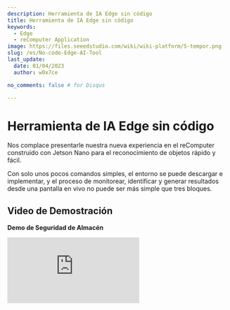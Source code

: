 ```yaml
---
description: Herramienta de IA Edge sin código
title: Herramienta de IA Edge sin código
keywords:
  - Edge
  - reComputer Application
image: https://files.seeedstudio.com/wiki/wiki-platform/S-tempor.png
slug: /es/No-code-Edge-AI-Tool
last_update:
  date: 01/04/2023
  author: w0x7ce

no_comments: false # for Disqus

---
```


# Herramienta de IA Edge sin código

Nos complace presentarle nuestra nueva experiencia en el reComputer construido con Jetson Nano para el reconocimiento de objetos rápido y fácil.

Con solo unos pocos comandos simples, el entorno se puede descargar e implementar, y el proceso de monitorear, identificar y generar resultados desde una pantalla en vivo no puede ser más simple que tres bloques.

## Video de Demostración

**Demo de Seguridad de Almacén**

<iframe width={560} height={315} src="https://www.youtube.com/embed/QI_3g5kkh0I" title="YouTube video player" frameBorder={0} allow="accelerometer; autoplay; clipboard-write; encrypted-media; gyroscope; picture-in-picture" allowFullScreen />

**Demo de Guardias de Granja**

<iframe width={560} height={315} src="https://www.youtube.com/embed/Jt66IG4E6uM" title="YouTube video player" frameBorder={0} allow="accelerometer; autoplay; clipboard-write; encrypted-media; gyroscope; picture-in-picture" allowFullScreen />

## Preparación Preliminar

En este ejemplo, repasaremos cómo descargar e instalar lo que necesitamos bajo un sistema NVIDIA Jetson nuevo, luego abrir la Herramienta de IA Edge y realizar detección de objetos con una cámara en vivo. A continuación se muestra una descripción general de los pasos.

<div align="center"><img width={700} src="https://files.seeedstudio.com/wiki/node-red/step.png" /></div>

1. Descargar e implementar
2. Colocar bloques
3. Mostrar resultados

### Requisitos de Hardware

Antes de comenzar, necesitará tener el siguiente hardware listo.

<table>
  <thead>
    <tr>
      <th>Imagen del Hardware</th>
      <th>Nombre del Hardware</th>
    </tr>
  </thead>
  <tbody>
    <tr>
      <td><img src="https://files.seeedstudio.com/wiki/node-red/reComputer-Jetson-Nano.jpg" width={210} /></td>
      <td><a href="https://www.seeedstudio.com/Jetson-10-1-A0-p-5336.html">reComputer J1010 con módulo Jetson Nano</a><br />o <br /><a href="https://www.seeedstudio.com/Jetson-10-1-H0-p-5335.html">reComputer J1020 con módulo Jetson Nano</a></td>
    </tr>
    <tr>
      <td><img src="https://files.seeedstudio.com/wiki/node-red/3.png" width={210} /></td>
      <td>Logitech C270 HD Webcam<br />o<br /><a href="https://developer.nvidia.com/embedded/jetson-partner-supported-cameras?t1_camera-interface=USB&t1_max-resolution=4K&t1_supported-jetson-products=Nano" target="_blank" rel="noopener noreferrer">otra Cámara USB V4L2 compatible con Jetson</a></td>
    </tr>
  </tbody>
</table>

!!!Attention
    Este ejemplo solo funcionará en el reComputer construido con Jetson Nano. Tenga en cuenta que el reComputer construido con Jetson Xavier NX no es compatible para funcionar en este momento, pero será compatible en el futuro.

### Requisitos de Software

Antes de comenzar, asegúrese de que su dispositivo esté flasheado con [JetPack 4.6.1](https://developer.nvidia.com/embedded/jetpack-sdk-461). Si desea volver a flashear la eMMC del Jetson Nano con JetPack 4.6.1, consulte [aquí](https://docs.nvidia.com/sdk-manager/install-with-sdkm-jetson/index.html).

Puede verificar la versión de JetPack instalada escribiendo lo siguiente en la terminal:

```sh
cat /etc/nv_tegra_release
```

Y la salida debería verse así

<div align="center"><img width={1000} src="https://files.seeedstudio.com/wiki/node-red/check-jp-version.png" /></div>

**Nota:** R32.7.1 corresponde a JetPack 4.6.1

## Primeros Pasos

Una vez que el hardware y software estén listos como se describe arriba, pasemos a la experiencia de la Herramienta de IA Edge. En este ejemplo, por favor conecta tu pantalla, ratón o teclado según sea necesario, también puedes controlar tu NVIDIA Jetson remotamente vía SSH o VNC.

### Paso 1. Descargar e implementar

Abre una ventana de línea de comandos en NVIDIA Jetson e ingresa el siguiente comando para descargar los archivos requeridos a Jetson.

```sh
git clone https://github.com/Seeed-Studio/node-red-contrib-ml.git
```

Una vez que se complete la descarga, ejecuta el siguiente comando para iniciar el docker requerido.

```sh
cd node-red-contrib-ml
sudo ./docker-ubuntu.sh
```

Todo el proceso de instalación e inicio tomará aproximadamente de 7 a 9 minutos.

### Paso 2. Colocar bloques

Una vez que la instalación esté completa, usa el navegador Google Chrome que viene con tu sistema NVIDIA Jetson para ingresar la siguiente URL y acceder a la interfaz de operación.

```
127.0.0.1:1880
```

También puedes introducir la dirección IP más el número de puerto (1880) en la barra de direcciones para acceder a la página de acción.

<div align="center"><img width={800} src="https://files.seeedstudio.com/wiki/node-red/6.png" /></div>

Podemos ver la distribución de las operaciones de Edge AI Tool en el diagrama a continuación.

<div align="center"><img width={800} src="https://files.seeedstudio.com/wiki/node-red/8.png" /></div>

- **Área de Bloques:** Esta área alberga una serie de bloques que pueden ser manipulados por el usuario.

- **Área de Programación:** Esta área es el Área de Programación del usuario. El usuario puede arrastrar y soltar bloques desde el Área de Bloques al Área de Programación para completar el programa.

- **Área de Configuración:** En el extremo derecho está el Área de Configuración. Aquí podemos ver el flujo del Área de Programación y podemos completar algunas configuraciones necesarias o configurar operaciones en bloques, etc. en esta área.

En el Área de Bloques, hay una sección llamada **seeed recomputer** donde nos enfocaremos en el uso de estos tres bloques.

<div align="center"><img width={400} src="https://files.seeedstudio.com/wiki/node-red/7.png" /></div>

- **video input:** Este bloque se utiliza para obtener el flujo de video desde la entrada de la cámara. Este bloque puede configurarse para seleccionar una webcam o una cámara USB V4L2 local, etc.

- **detection:** Este bloque se utiliza para seleccionar el modelo a ser reconocido. El flujo de video de entrada será reconocido usando el modelo que hayas seleccionado. Por el momento, solo se puede usar el **conjunto de datos COCO** bajo esta versión.

- **video view:** Este bloque se utiliza para mostrar el flujo de video procesado en la pantalla.

A continuación podemos echar un vistazo a la composición de los bloques. Tomemos como ejemplo el bloque **video input**.

<div align="center"><img width={300} src="https://files.seeedstudio.com/wiki/node-red/12.png" /></div>

A la izquierda de este bloque hay un área cuadrada azul. Cuando esta área está oculta, significa que la entrada de flujo de video está desactivada.

<div align="center"><img width={300} src="https://files.seeedstudio.com/wiki/node-red/11.png" /></div>

Cuando esta área se muestra, significa que la entrada de flujo de video está activada.

<div align="center"><img width={300} src="https://files.seeedstudio.com/wiki/node-red/13.png" /></div>

De manera similar, el bloque video view tiene un bloque cuadrado como este en el lado derecho. Ocultar desactiva la visualización de la salida del flujo de video, lo contrario es verdadero.

<div align="center"><img width={300} src="https://files.seeedstudio.com/wiki/node-red/14.png" /></div>

Si hay un punto azul en la parte superior derecha del bloque, esto es un recordatorio de que el bloque ha sido editado, pero no desplegado. Por cierto, todo el proyecto se ejecuta y necesita ser programado con bloques y desplegado antes de que se muestren los resultados.

<div align="center"><img width={300} src="https://files.seeedstudio.com/wiki/node-red/15.png" /></div>

El cuadrado gris a la derecha del bloque es donde se conectan los bloques. Haz clic izquierdo aquí y arrástralo al siguiente bloque a la izquierda de la conexión, entonces puedes conectar los dos bloques para formar un flujo de programa.

<div align="center"><img width={400} src="https://files.seeedstudio.com/wiki/node-red/16.png" /></div>

Debe notarse que el flujo del programa se ejecuta de **izquierda a derecha** en este orden, y que la unión de la izquierda solo puede conectarse a la unión de la derecha.

Si no hay unión a la izquierda del bloque, debe usarse como el nodo de inicio del flujo del programa. Si el lado derecho del bloque no tiene conexiones, entonces debe usarse como el nodo final de todo el flujo del programa.

Un bloque con dos uniones, como **object detection**, significa que varios contenidos diferentes pueden ser enviados al bloque. Entonces es posible enviar tanto flujos de video como registros.

<div align="center"><img width={400} src="https://files.seeedstudio.com/wiki/node-red/17.png" /></div>

Los bloques también son muy fáciles y rápidos de usar. Puedes arrastrar el bloque que quieras usar manteniendo presionado el botón izquierdo del ratón y luego arrastrarlo al Área de Programación de la pantalla principal.

<div align="center"><img width={800} src="https://files.seeedstudio.com/wiki/node-red/9.png" /></div>

Basándose en la descripción anterior de los bloques, podemos diseñar un procedimiento de bloques simple como sigue.

<div align="center"><img width={800} src="https://files.seeedstudio.com/wiki/node-red/18.png" /></div>

El programa mostrado arriba es el que toma el flujo de video de entrada desde la cámara y luego usa detección de modelo para introducir el resultado de reconocer el objeto.

### Paso 3. Mostrar resultados

Una vez que los bloques han sido colocados, aún necesitamos hacer una configuración simple de los bloques antes de que puedan ser usados. Si quieres configurar un bloque en particular, puedes hacer doble clic en él y el cuadro de configuración correspondiente aparecerá en el lado derecho.

Comencemos configurando el bloque **video input**.

<div align="center"><img width={800} src="https://files.seeedstudio.com/wiki/node-red/19.png" /></div>

- **Device type:** Aquí puedes configurar el tipo de cámara que tienes, actualmente se soportan dos tipos de cámara, webcam y cámara local.

- **Video:** Selecciona tu cámara aquí. Si no hay cámara disponible aquí, por favor verifica dos veces que la cámara sea soportada o que esté conectada exitosamente.

- **URL:** Si has seleccionado una webcam, el campo Video se convertirá en una URL. Aquí por favor llena la fuente de entrada de la webcam.

<div align="center"><img width={800} src="https://files.seeedstudio.com/wiki/node-red/20.png" /></div>

- **Resolution:** Selecciona la resolución de tu cámara aquí. Seleccionar la resolución incorrecta puede resultar en un error de tiempo de ejecución.

Para el bloque **object detection**, las configuraciones son las siguientes.

<div align="center"><img width={800} src="https://files.seeedstudio.com/wiki/node-red/21.png" /></div>

- **Model name:** Aquí seleccionas el nombre del modelo para reconocimiento de objetos, actualmente solo se soporta el conjunto de datos COCO.

!!!Note
    COCO es un conjunto de datos de detección de objetos, segmentación y subtitulado a gran escala. COCO tiene varias características:
    - Segmentación de objetos
    - Reconocimiento en contexto
    - Segmentación de superpíxeles
    - 330K imágenes (>200K etiquetadas)
    - 1.5 millones de instancias de objetos
    - 80 categorías de objetos
    - 91 categorías de elementos
    - 5 subtítulos por imagen
    - 250,000 personas con puntos clave

    <div align="center"><img width={700} src="https://files.seeedstudio.com/wiki/node-red/22.png"/></div>

Una vez que hayas hecho esto, haz clic en el botón **deploy** en la esquina superior derecha de la interfaz y el flujo del programa comenzará a ejecutarse.

<div align="center"><img width={400} src="https://files.seeedstudio.com/wiki/node-red/23.png" /></div>

Si todo está bien, puedes ver que los objetos identificados por el flujo de video están rodeados por cajas y se les dan valores de confianza.

<div align="center"><img width={800} src="https://files.seeedstudio.com/wiki/node-red/24.png" /></div>

## Operación en Profundidad

Experimentamos el programa Edge AI Tool en su forma más simple en el capítulo anterior. En esta sección te llevaremos a través de más extensiones de Edge AI Tool.

<iframe width={560} height={315} src="https://www.youtube.com/embed/QI_3g5kkh0I" title="YouTube video player" frameBorder={0} allow="accelerometer; autoplay; clipboard-write; encrypted-media; gyroscope; picture-in-picture" allowFullScreen />

### Descarga de Bloques

Además de los bloques en la sección de bloques, podemos descargar tantos bloques como necesitemos para completar proyectos más complejos.

En el Área de Configuración a la derecha, hay un botón para más opciones, seleccionamos **Manage palette**.

<div align="center"><img width={400} src="https://files.seeedstudio.com/wiki/node-red/25.png" /></div>

En la página emergente, puedes ver los bloques instalados y seleccionar **Install** para descargar más bloques. Aquí, tomamos el ejemplo del bloque de buzón de correo.

<div align="center"><img width={800} src="https://files.seeedstudio.com/wiki/node-red/27.png" /></div>

Después de la instalación, los bloques recién instalados se pueden ver en la parte inferior de la sección de bloques.

<div align="center"><img width={800} src="https://files.seeedstudio.com/wiki/node-red/30.png" /></div>

### Importando proyectos de otros

Hay veces cuando quizás te gustaría compartir tus proyectos interesantes para que otros los experimenten. O tal vez es el proyecto de alguien más que te gustaría usar tú mismo, entonces puedes referirte a las siguientes formas.

En el Área de Configuración a la derecha, hay un botón para más opciones, seleccionamos **Import**.

<div align="center"><img width={400} src="https://files.seeedstudio.com/wiki/node-red/33.png" /></div>

A continuación podemos pegar el código que hemos compartido u obtenido en la ventana emergente.

<div align="center"><img width={800} src="https://files.seeedstudio.com/wiki/node-red/34.png" /></div>

En este ejemplo, compartiremos contigo un proyecto maravilloso que se enfoca en la capacidad de detectar, en tiempo real, si alguien ha entrado al ambiente a través de una cámara y enviar una notificación por correo electrónico si se detecta una persona.

```json
[
    {
        "id": "7963f97f362cdfc6",
        "type": "tab",
        "label": "warning email",
        "disabled": false,
        "info": "",
        "env": []
    },
    {
        "id": "41a8f267df4eb722",
        "type": "video input",
        "z": "7963f97f362cdfc6",
        "name": "",
        "deviceType": "rtsp",
        "rtsp": "",
        "local": "video0",
        "resolution": "2560",
        "frequency": "60",
        "senderr": true,
        "active": false,
        "x": 160,
        "y": 140,
        "wires": [
            [
                "c5fef75b0ab418c6"
            ]
        ]
    },
    {
        "id": "c5fef75b0ab418c6",
        "type": "detection",
        "z": "7963f97f362cdfc6",
        "name": "",
        "modelName": "coco_dataset",
        "showResult": true,
        "senderr": true,
        "x": 380,
        "y": 200,
        "wires": [
            [
                "40523cc8b61cfcc9"
            ],
            [
                "689c67f6610be9e2"
            ]
        ]
    },
    {
        "id": "40523cc8b61cfcc9",
        "type": "video view",
        "z": "7963f97f362cdfc6",
        "name": "",
        "width": 640,
        "data": "payload",
        "dataType": "msg",
        "thumbnail": false,
        "active": false,
        "pass": false,
        "outputs": 0,
        "x": 650,
        "y": 140,
        "wires": []
    },
    {
        "id": "689c67f6610be9e2",
        "type": "switch",
        "z": "7963f97f362cdfc6",
        "name": "person intrusion detected",
        "property": "payload.labels",
        "propertyType": "msg",
        "rules": [
            {
                "t": "eq",
                "v": "person",
                "vt": "str"
            }
        ],
        "checkall": "true",
        "repair": false,
        "outputs": 1,
        "x": 410,
        "y": 540,
        "wires": [
            [
                "40f6ca0fbb322dd5"
            ]
        ]
    },
    {
        "id": "40f6ca0fbb322dd5",
        "type": "e-mail",
        "z": "7963f97f362cdfc6",
        "server": "",
        "port": "465",
        "secure": true,
        "tls": true,
        "name": "",
        "dname": "warning email",
        "credentials": {
            "userid": "",
            "password": ""
        },
        "x": 720,
        "y": 620,
        "wires": []
    },
    {
        "id": "80a51065a9ee835e",
        "type": "ui_spacer",
        "z": "7963f97f362cdfc6",
        "name": "spacer",
        "group": "529bf2dedebe9911",
        "order": 2,
        "width": 12,
        "height": 1
    },
    {
        "id": "529bf2dedebe9911",
        "type": "ui_group",
        "name": "Default",
        "tab": "ad4ccf9922566f44",
        "order": 1,
        "disp": true,
        "width": 20,
        "collapse": false,
        "className": ""
    },
    {
        "id": "ad4ccf9922566f44",
        "type": "ui_tab",
        "name": "Home",
        "icon": "dashboard",
        "disabled": false,
        "hidden": false
    }
]
```

Tenga en cuenta que el código no es directamente utilizable, necesitará completar `"rtsp": "",` con la fuente de entrada de su cámara web. Complete `"server": "",` con la dirección de su servidor de correo electrónico y `"credentials": {
            "userid": "",
            "password": ""
        },` complete su nombre de usuario y contraseña.

Cuando todo esté listo, el programa de bloques funciona y le envía un correo electrónico cuando detecta actividad.

<div align="center"><img width={800} src="https://files.seeedstudio.com/wiki/node-red/36.png" /></div>

En este proyecto, se utilizan dos nuevos bloques, **switch** y **email**.

El bloque de construcción switch es donde siente que el programa va basándose en la información de juicio que establezca. Por ejemplo, en este programa he nombrado el bloque switch **person intrusion detected** y completé la propiedad **payload.labels**. **payload.labels** es el valor clave del bloque anterior **object detection**. Cuando el valor de la propiedad es igual a **person**, se ejecuta el bloque conectado después de switch.

<div align="center"><img width={800} src="https://files.seeedstudio.com/wiki/node-red/31.png" /></div>

El bloque email es un poco más fácil de configurar, solo necesita completar la dirección de correo electrónico y la dirección del servidor del que desea recibir mensajes, dependiendo del protocolo que soporte su buzón de correo.

<div align="center"><img width={800} src="https://files.seeedstudio.com/wiki/node-red/32.png" /></div>

Por supuesto, si copia el código directamente y completa los cambios de código, puede no hacer más cambios a los bloques. Si se siente más cómodo usando la interfaz gráfica, también puede completar la configuración de estos elementos en la configuración de bloques.

## Solución de problemas

### ¿Qué debo hacer si docker no inicia exitosamente y si no hay seed recomputer en los bloques?

Podemos cerrar docker y reiniciarlo con el siguiente comando.

```sh
cd node-red-contrib-ml/
sudo docker-compose --file docker-compose.yaml down
sudo docker-compose --file docker-compose.yaml up
```

### ¿Qué debo hacer si no puedo observar los resultados o si hay errores en la depuración?

Por favor, usa el siguiente comando para ver si la instalación de docker es correcta. Deberías obtener los tres dockers mostrados en el diagrama. Si falta alguno de ellos, regresa al primer paso en **Primeros Pasos** y reinstala el docker.

```sh
sudo docker image ls
```

<div align="center"><img width={800} src="https://files.seeedstudio.com/wiki/node-red/37.png" /></div>

Si la instalación coincide con la imagen, entonces verifica el estado de ejecución del docker lanzado usando el siguiente comando.

```sh
sudo docker ps
```

<div align="center"><img width={800} src="https://files.seeedstudio.com/wiki/node-red/38.png" /></div>

Si no hay docker iniciado como en la imagen anterior, intenta reiniciar el docker o verifica si el modelo y la versión del sistema del dispositivo coinciden con los requisitos.

## Soporte Técnico y Discusión de Productos

¡Gracias por elegir nuestros productos! Estamos aquí para brindarte diferentes tipos de soporte para asegurar que tu experiencia con nuestros productos sea lo más fluida posible. Ofrecemos varios canales de comunicación para satisfacer diferentes preferencias y necesidades.

<div class="button_tech_support_container">
<a href="https://forum.seeedstudio.com/" class="button_forum"></a> 
<a href="https://www.seeedstudio.com/contacts" class="button_email"></a>
</div>

<div class="button_tech_support_container">
<a href="https://discord.gg/eWkprNDMU7" class="button_discord"></a> 
<a href="https://github.com/Seeed-Studio/wiki-documents/discussions/69" class="button_discussion"></a>
</div>

